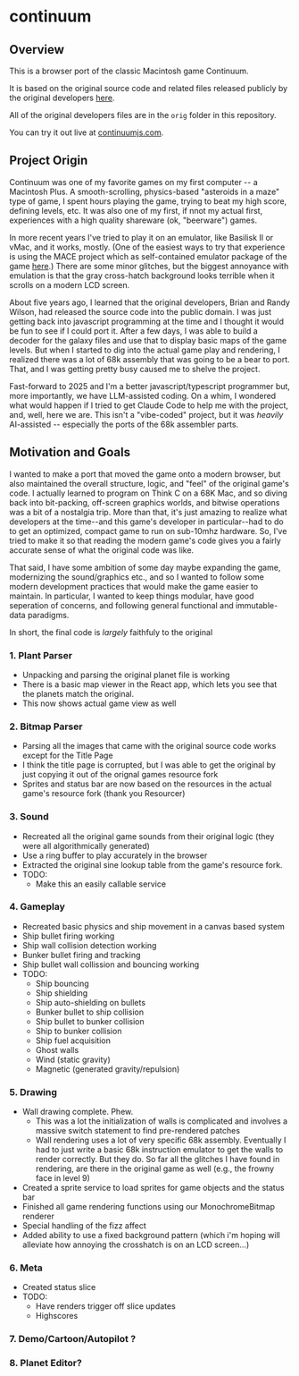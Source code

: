# continuum

## Overview

This is a browser port of the classic Macintosh game Continuum.

It is based on the original source code and related files released publicly by the original developers [here](https://www.ski-epic.com/continuum_downloads/).

All of the original developers files are in the `orig` folder in this repository.

You can try it out live at [continuumjs.com](https://continuumjs.com).

## Project Origin

Continuum was one of my favorite games on my first computer -- a Macintosh Plus. A smooth-scrolling, physics-based "asteroids in a maze" type of game, I spent hours playing the game, trying to beat my high score, defining levels, etc. It was also one of my first, if nnot my actual first, experiences with a high quality shareware (ok, "beerware") games.

In more recent years I've tried to play it on an emulator, like Basilisk II or vMac, and it works, mostly. (One of the easiest ways to try that experience is using the MACE project which as self-contained emulator package of the game [here](https://mace.home.blog/files/).) There are some minor glitches, but the biggest annoyance with emulation is that the gray cross-hatch background looks terrible when it scrolls on a modern LCD screen.

About five years ago, I learned that the original developers, Brian and Randy Wilson, had released the source code into the public domain. I was just getting back into javascript programming at the time and I thought it would be fun to see if I could port it. After a few days, I was able to build a decoder for the galaxy files and use that to display basic maps of the game levels. But when I started to dig into the actual game play and rendering, I realized there was a lot of 68k assembly that was going to be a bear to port. That, and I was getting pretty busy caused me to shelve the project.

Fast-forward to 2025 and I'm a better javascript/typescript programmer but, more importantly, we have LLM-assisted coding. On a whim, I wondered what would happen if I tried to get Claude Code to help me with the project, and, well, here we are. This isn't a "vibe-coded" project, but it was _heavily_ AI-assisted -- especially the ports of the 68k assembler parts.

## Motivation and Goals

I wanted to make a port that moved the game onto a modern browser, but also maintained the overall structure, logic, and "feel" of the original game's code. I actually learned to program on Think C on a 68K Mac, and so diving back into bit-packing, off-screen graphics worlds, and bitwise operations was a bit of a nostalgia trip. More than that, it's just amazing to realize what developers at the time--and this game's developer in particular--had to do to get an optimized, compact game to run on sub-10mhz hardware. So, I've tried to make it so that reading the modern game's code gives you a fairly accurate sense of what the original code was like.

That said, I have some ambition of some day maybe expanding the game, modernizing the sound/graphics etc., and so I wanted to follow some modern development practices that would make the game easier to maintain. In particular, I wanted to keep things modular, have good seperation of concerns, and following general functional and immutable-data paradigms.

In short, the final code is _largely_ faithfuly to the original

### 1. Plant Parser

- Unpacking and parsing the original planet file is working
- There is a basic map viewer in the React app, which lets you see that the planets match the original.
- This now shows actual game view as well

### 2. Bitmap Parser

- Parsing all the images that came with the original source code works except for the Title Page
- I think the title page is corrupted, but I was able to get the original by just copying it out of the orignal games resource fork
- Sprites and status bar are now based on the resources in the actual game's resource fork (thank you Resourcer)

### 3. Sound

- Recreated all the original game sounds from their original logic (they were all algorithmically generated)
- Use a ring buffer to play accurately in the browser
- Extracted the original sine lookup table from the game's resource fork.
- TODO:
  - Make this an easily callable service

### 4. Gameplay

- Recreated basic physics and ship movement in a canvas based system
- Ship bullet firing working
- Ship wall collision detection working
- Bunker bullet firing and tracking
- Ship bullet wall collission and bouncing working
- TODO:
  - Ship bouncing
  - Ship shielding
  - Ship auto-shielding on bullets
  - Bunker bullet to ship collision
  - Ship bullet to bunker collision
  - Ship to bunker collision
  - Ship fuel acquisition
  - Ghost walls
  - Wind (static gravity)
  - Magnetic (generated gravity/repulsion)

### 5. Drawing

- Wall drawing complete. Phew.
  - This was a lot the initialization of walls is complicated and involves a massive switch statement to find pre-rendered patches
  - Wall rendering uses a lot of very specific 68k assembly. Eventually I had to just write a basic 68k instruction emulator to get the walls to render correctly. But they do. So far all the glitches I have found in rendering, are there in the original game as well (e.g., the frowny face in level 9)
- Created a sprite service to load sprites for game objects and the status bar
- Finished all game rendering functions using our MonochromeBitmap renderer
- Special handling of the fizz affect
- Added ability to use a fixed background pattern (which i'm hoping will alleviate how annoying the crosshatch is on an LCD screen...)

### 6. Meta

- Created status slice
- TODO:
  - Have renders trigger off slice updates
  - Highscores

### 7. Demo/Cartoon/Autopilot ?

### 8. Planet Editor?
